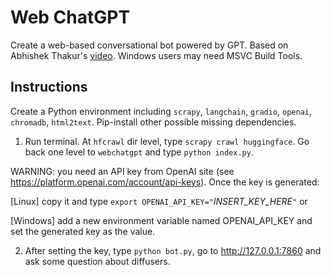 # Web ChatGPT

Create a web-based conversational bot powered by GPT. Based on Abhishek Thakur's [video](https://www.youtube.com/watch?v=T1hdz3eU3bg). Windows users may need MSVC Build Tools.

## Instructions

Create a Python environment including `scrapy`, `langchain`, `gradio`, `openai`, `chromadb`, `html2text`. Pip-install other possible missing dependencies.

1) Run terminal. At `hfcrawl` dir level, type `scrapy crawl huggingface`. Go back one level to `webchatgpt` and type `python index.py`.

WARNING: you need an API key from OpenAI site (see https://platform.openai.com/account/api-keys). Once the key is generated:

[Linux] copy it and type `export OPENAI_API_KEY="`*INSERT_KEY_HERE*`"` or

[Windows] add a new environment variable named  OPENAI_API_KEY and set the generated key as the value. 

2) After setting the key, type `python bot.py`, go to http://127.0.0.1:7860 and ask some question about diffusers.




